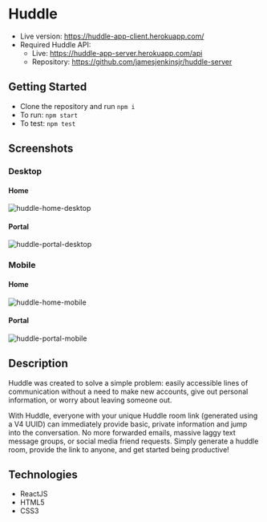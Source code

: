 # Huddle

- Live version: https://huddle-app-client.herokuapp.com/
- Required Huddle API:
  - Live: https://huddle-app-server.herokuapp.com/api
  - Repository: https://github.com/jamesjenkinsjr/huddle-server

## Getting Started
- Clone the repository and run `npm i`
- To run: `npm start`
- To test: `npm test`

## Screenshots

### Desktop

#### Home
![huddle-home-desktop](https://user-images.githubusercontent.com/13262817/67405518-df27ec80-f582-11e9-9697-bac2a7e725fd.png)

#### Portal
![huddle-portal-desktop](https://user-images.githubusercontent.com/13262817/67406375-fb785900-f583-11e9-93c8-982577acc106.png)

### Mobile
#### Home
![huddle-home-mobile](https://user-images.githubusercontent.com/13262817/67406604-45613f00-f584-11e9-8216-1f337a624e9d.png)

#### Portal
![huddle-portal-mobile](https://user-images.githubusercontent.com/13262817/67406739-75a8dd80-f584-11e9-9411-d8bbc61c7d53.png)

## Description
Huddle was created to solve a simple problem: easily accessible lines of communication without a need to make new accounts, give out personal information, or worry about leaving someone out.

With Huddle, everyone with your unique Huddle room link (generated using a V4 UUID) can immediately provide basic, private information and jump into the conversation. No more forwarded emails, massive laggy text message groups, or social media friend requests. Simply generate a huddle room, provide the link to anyone, and get started being productive!

## Technologies
- ReactJS
- HTML5
- CSS3